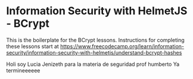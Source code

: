 # Information Security with HelmetJS - BCrypt 

This is the boilerplate for the BCrypt lessons. Instructions for completing these lessons start at https://www.freecodecamp.org/learn/information-security/information-security-with-helmetjs/understand-bcrypt-hashes

Holi soy Lucia Jenizeth
para la materia de seguridad prof humberto
Ya termineeeeee
